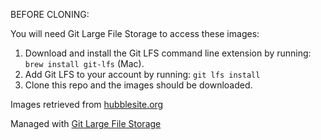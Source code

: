 BEFORE CLONING:

You will need Git Large File Storage to access these images:

1. Download and install the Git LFS command line extension by running: `brew install git-lfs` (Mac).
2. Add Git LFS to your account by running: `git lfs install`
3. Clone this repo and the images should be downloaded.

Images retrieved from [hubblesite.org](https://hubblesite.org/resource-gallery/images)

Managed with [Git Large File Storage](https://git-lfs.github.com/)
